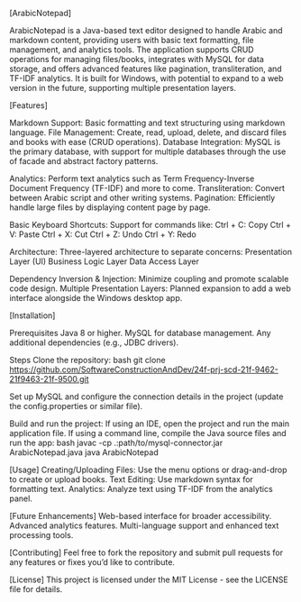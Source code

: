 [ArabicNotepad]

ArabicNotepad is a Java-based text editor designed to handle Arabic and markdown content, providing users with basic text formatting, file management, and analytics tools. The application supports CRUD operations for managing files/books, integrates with MySQL for data storage, and offers advanced features like pagination, transliteration, and TF-IDF analytics. It is built for Windows, with potential to expand to a web version in the future, supporting multiple presentation layers.

[Features]

Markdown Support: Basic formatting and text structuring using markdown language.
File Management: Create, read, upload, delete, and discard files and books with ease (CRUD operations).
Database Integration: MySQL is the primary database, with support for multiple databases through the use of facade and abstract factory patterns.

Analytics: Perform text analytics such as Term Frequency-Inverse Document Frequency (TF-IDF) and more to come.
Transliteration: Convert between Arabic script and other writing systems.
Pagination: Efficiently handle large files by displaying content page by page.

Basic Keyboard Shortcuts: Support for commands like:
Ctrl + C: Copy
Ctrl + V: Paste
Ctrl + X: Cut
Ctrl + Z: Undo
Ctrl + Y: Redo

Architecture: Three-layered architecture to separate concerns:
Presentation Layer (UI)
Business Logic Layer
Data Access Layer

Dependency Inversion & Injection: Minimize coupling and promote scalable code design.
Multiple Presentation Layers: Planned expansion to add a web interface alongside the Windows desktop app.

[Installation]

Prerequisites
Java 8 or higher.
MySQL for database management.
Any additional dependencies (e.g., JDBC drivers).

Steps
Clone the repository:
bash
git clone https://github.com/SoftwareConstructionAndDev/24f-prj-scd-21f-9462-21f9463-21f-9500.git

Set up MySQL and configure the connection details in the project (update the config.properties or similar file).

Build and run the project:
If using an IDE, open the project and run the main application file.
If using a command line, compile the Java source files and run the app:
bash
javac -cp .:path/to/mysql-connector.jar ArabicNotepad.java
java ArabicNotepad

[Usage]
Creating/Uploading Files: Use the menu options or drag-and-drop to create or upload books.
Text Editing: Use markdown syntax for formatting text.
Analytics: Analyze text using TF-IDF from the analytics panel.

[Future Enhancements]
Web-based interface for broader accessibility.
Advanced analytics features.
Multi-language support and enhanced text processing tools.

[Contributing]
Feel free to fork the repository and submit pull requests for any features or fixes you’d like to contribute.

[License]
This project is licensed under the MIT License - see the LICENSE file for details.